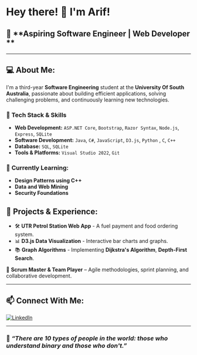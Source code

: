 # **Hey there!** 👋 I'm **Arif!**

## 🚀 **Aspiring Software Engineer | Web Developer **

---

## 💻 **About Me:**
I'm a third-year **Software Engineering** student at the **University Of South Australia**, passionate about building efficient applications, solving challenging problems, and continuously learning new technologies.

### 🔹 **Tech Stack & Skills**
- **Web Development:** `ASP.NET Core`, `Bootstrap`, `Razor Syntax`, `Node.js`, `Express`, `SQLite`
- **Software Development:** `Java`, `C#`, `JavaScript`, `D3.js`, `Python` , `C`, `C++`
- **Database:** `SQL`, `SQLite`
- **Tools & Platforms:** `Visual Studio 2022`, `Git`

### 🌱 **Currently Learning:**
- **Design Patterns using C++**
- **Data and Web Mining**
- **Security Foundations**

## 🚀 **Projects & Experience:**
- 🛠 **UTR Petrol Station Web App** - A fuel payment and food ordering system.
- 📊 **D3.js Data Visualization** - Interactive bar charts and graphs.
- 📚 **Graph Algorithms** - Implementing **Dijkstra's Algorithm**, **Depth-First Search**.

📌 **Scrum Master & Team Player** – Agile methodologies, sprint planning, and collaborative development.

---

## 📫 **Connect With Me:**
[![LinkedIn](https://img.shields.io/badge/LinkedIn-Connect-blue?style=flat&logo=linkedin)]([https://www.linkedin.com/in/arif-khan1111/])


---

### 🌟 _“There are 10 types of people in the world: those who understand binary and those who don't.”_ 
